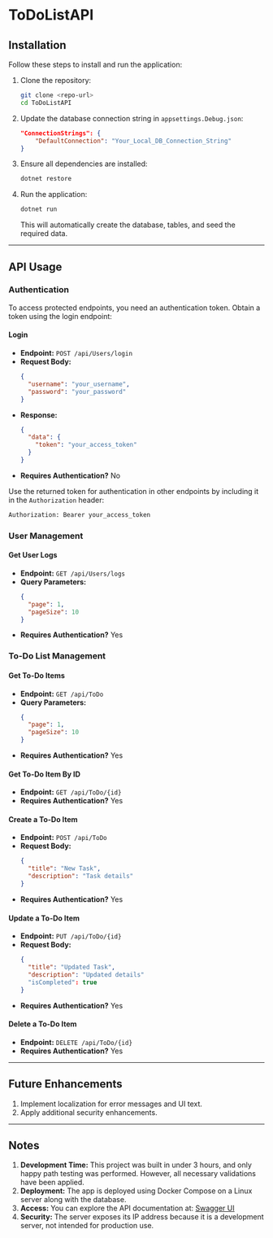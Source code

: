 # ToDoListAPI

## Installation

Follow these steps to install and run the application:

1. Clone the repository:
   ```sh
   git clone <repo-url>
   cd ToDoListAPI
   ```
2. Update the database connection string in `appsettings.Debug.json`:
   ```json
   "ConnectionStrings": {
       "DefaultConnection": "Your_Local_DB_Connection_String"
   }
   ```
3. Ensure all dependencies are installed:
   ```sh
   dotnet restore
   ```
4. Run the application:
   ```sh
   dotnet run
   ```
   This will automatically create the database, tables, and seed the required data.

---

## API Usage

### Authentication

To access protected endpoints, you need an authentication token. Obtain a token using the login endpoint:

#### **Login**
- **Endpoint:** `POST /api/Users/login`
- **Request Body:**
  ```json
  {
    "username": "your_username",
    "password": "your_password"
  }
  ```
- **Response:**
  ```json
  {
    "data": {
      "token": "your_access_token"
    }
  }
  ```
- **Requires Authentication?** No

Use the returned token for authentication in other endpoints by including it in the `Authorization` header:
```sh
Authorization: Bearer your_access_token
```

### User Management

#### **Get User Logs**
- **Endpoint:** `GET /api/Users/logs`
- **Query Parameters:**
  ```json
  {
    "page": 1,
    "pageSize": 10
  }
  ```
- **Requires Authentication?** Yes

### To-Do List Management

#### **Get To-Do Items**
- **Endpoint:** `GET /api/ToDo`
- **Query Parameters:**
  ```json
  {
    "page": 1,
    "pageSize": 10
  }
  ```
- **Requires Authentication?** Yes

#### **Get To-Do Item By ID**
- **Endpoint:** `GET /api/ToDo/{id}`
- **Requires Authentication?** Yes

#### **Create a To-Do Item**
- **Endpoint:** `POST /api/ToDo`
- **Request Body:**
  ```json
  {
    "title": "New Task",
    "description": "Task details"
  }
  ```
- **Requires Authentication?** Yes

#### **Update a To-Do Item**
- **Endpoint:** `PUT /api/ToDo/{id}`
- **Request Body:**
  ```json
  {
    "title": "Updated Task",
    "description": "Updated details"
    "isCompleted": true
  }
  ```
- **Requires Authentication?** Yes

#### **Delete a To-Do Item**
- **Endpoint:** `DELETE /api/ToDo/{id}`
- **Requires Authentication?** Yes

---

## Future Enhancements

1. Implement localization for error messages and UI text.
2. Apply additional security enhancements.

---

## Notes

1. **Development Time:** This project was built in under 3 hours, and only happy path testing was performed. However, all necessary validations have been applied.
2. **Deployment:** The app is deployed using Docker Compose on a Linux server along with the database.
3. **Access:** You can explore the API documentation at:
   [Swagger UI](http://164.68.96.165:5001/swagger)
4. **Security:** The server exposes its IP address because it is a development server, not intended for production use.

